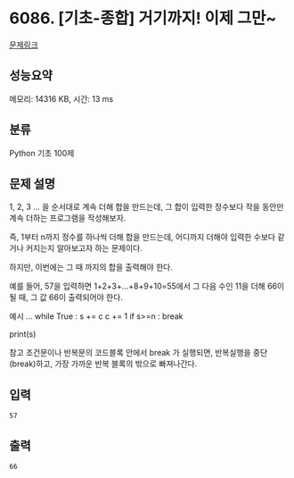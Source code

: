 # 6086. [기초-종합] 거기까지! 이제 그만~

[문제링크](https://codeup.kr/problem.php?id=6086)

## 성능요약

메모리: 14316 KB, 시간: 13 ms

## 분류

Python 기초 100제

## 문제 설명

1, 2, 3 ... 을 순서대로 계속 더해 합을 만드는데,
그 합이 입력한 정수보다 작을 동안만 계속 더하는 프로그램을 작성해보자.

즉, 1부터 n까지 정수를 하나씩 더해 합을 만드는데,
어디까지 더해야 입력한 수보다 같거나 커지는지 알아보고자 하는 문제이다.

하지만, 이번에는 그 때 까지의 합을 출력해야 한다.

예를 들어, 57을 입력하면
1+2+3+...+8+9+10=55에서 그 다음 수인 11을 더해 66이 될 때,
그 값 66이 출력되어야 한다.

예시
...
while True :
  s += c
  c += 1
  if s>=n :
    break

print(s)

참고
조건문이나 반복문의 코드블록 안에서 break 가 실행되면,
반복실행을 중단(break)하고, 가장 가까운 반복 블록의 밖으로 빠져나간다.

## 입력

```
57
```

## 출력

```
66
```